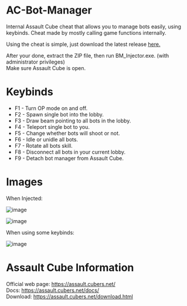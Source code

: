 # AC-Bot-Manager
Internal Assault Cube cheat that allows you to manage bots easily, using keybinds.
Cheat made by mostly calling game functions internally.                                                                                                       

Using the cheat is simple, just download the latest release [here.](https://github.com/dehoisted/AC-Bot-Manager/releases)                                    

After your done, extract the ZIP file, then run BM_Injector.exe. (with administrator privileges)                                                              
Make sure Assault Cube is open.

# Keybinds
+ F1 - Turn OP mode on and off.
+ F2 - Spawn single bot into the lobby.
+ F3 - Draw beam pointing to all bots in the lobby.
+ F4 - Teleport single bot to you.
+ F5 - Change whether bots will shoot or not.
+ F6 - Idle or unidle all bots.
+ F7 - Rotate all bots skill.
+ F8 - Disconnect all bots in your current lobby.
+ F9 - Detach bot manager from Assault Cube.

# Images                                                 
When Injected:                                                                                                                                                  

![image](https://user-images.githubusercontent.com/75084509/127413703-1410a291-6505-4e54-8318-b8e1bcf2d98e.png)

![image](https://user-images.githubusercontent.com/75084509/127413421-f221cd75-434b-4e09-a8e2-538d8b991d3a.png)                                                 

When using some keybinds:                                                                                                                                       

![image](https://user-images.githubusercontent.com/75084509/127055260-37ec9570-2ea4-49b4-81da-d3e4e2319061.png)

# Assault Cube Information
Official web page: https://assault.cubers.net/                                                                                                                 
Docs: https://assault.cubers.net/docs/                                                                                                                         
Download: https://assault.cubers.net/download.html
